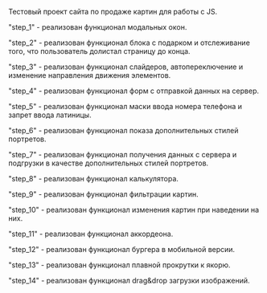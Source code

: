 Тестовый проект сайта по продаже картин для работы с JS.

"step_1" - реализован функционал модальных окон.

"step_2" - реализован функционал блока с подарком и отслеживание того, что пользователь долистал страницу до конца.

"step_3" - реализован функционал слайдеров, автопереключение и изменение направления движения элементов.

"step_4" - реализован функционал форм с отправкой данных на сервер.

"step_5" - реализован функционал маски ввода номера телефона и запрет ввода латиницы.

"step_6" - реализован функционал показа дополнительных стилей портретов.

"step_7" - реализован функционал получения данных с сервера и подгрузки в качестве дополнительных стилей портретов.

"step_8" - реализован функционал калькулятора.

"step_9" - реализован функционал фильтрации картин.

"step_10" - реализован функционал изменения картин при наведении на них.

"step_11" - реализован функционал аккордеона.

"step_12" - реализован функционал бургера в мобильной версии.

"step_13" - реализован функционал плавной прокрутки к якорю.

"step_14" - реализован функционал drag&drop загрузки изображений.